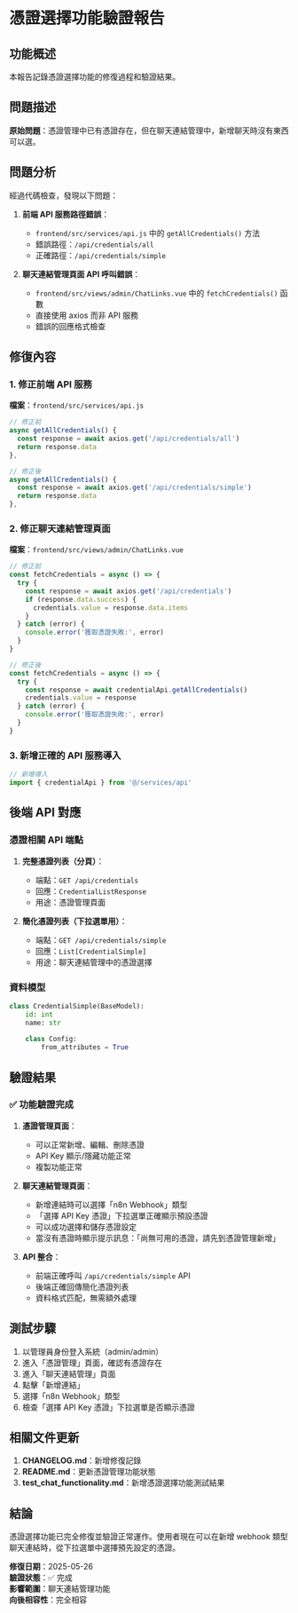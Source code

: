 # 憑證選擇功能驗證報告

## 功能概述

本報告記錄憑證選擇功能的修復過程和驗證結果。

## 問題描述

**原始問題**：憑證管理中已有憑證存在，但在聊天連結管理中，新增聊天時沒有東西可以選。

## 問題分析

經過代碼檢查，發現以下問題：

1. **前端 API 服務路徑錯誤**：
   - `frontend/src/services/api.js` 中的 `getAllCredentials()` 方法
   - 錯誤路徑：`/api/credentials/all`
   - 正確路徑：`/api/credentials/simple`

2. **聊天連結管理頁面 API 呼叫錯誤**：
   - `frontend/src/views/admin/ChatLinks.vue` 中的 `fetchCredentials()` 函數
   - 直接使用 axios 而非 API 服務
   - 錯誤的回應格式檢查

## 修復內容

### 1. 修正前端 API 服務

**檔案**：`frontend/src/services/api.js`

```javascript
// 修正前
async getAllCredentials() {
  const response = await axios.get('/api/credentials/all')
  return response.data
},

// 修正後
async getAllCredentials() {
  const response = await axios.get('/api/credentials/simple')
  return response.data
},
```

### 2. 修正聊天連結管理頁面

**檔案**：`frontend/src/views/admin/ChatLinks.vue`

```javascript
// 修正前
const fetchCredentials = async () => {
  try {
    const response = await axios.get('/api/credentials')
    if (response.data.success) {
      credentials.value = response.data.items
    }
  } catch (error) {
    console.error('獲取憑證失敗:', error)
  }
}

// 修正後
const fetchCredentials = async () => {
  try {
    const response = await credentialApi.getAllCredentials()
    credentials.value = response
  } catch (error) {
    console.error('獲取憑證失敗:', error)
  }
}
```

### 3. 新增正確的 API 服務導入

```javascript
// 新增導入
import { credentialApi } from '@/services/api'
```

## 後端 API 對應

### 憑證相關 API 端點

1. **完整憑證列表（分頁）**：
   - 端點：`GET /api/credentials`
   - 回應：`CredentialListResponse`
   - 用途：憑證管理頁面

2. **簡化憑證列表（下拉選單用）**：
   - 端點：`GET /api/credentials/simple`
   - 回應：`List[CredentialSimple]`
   - 用途：聊天連結管理中的憑證選擇

### 資料模型

```python
class CredentialSimple(BaseModel):
    id: int
    name: str
    
    class Config:
        from_attributes = True
```

## 驗證結果

### ✅ 功能驗證完成

1. **憑證管理頁面**：
   - 可以正常新增、編輯、刪除憑證
   - API Key 顯示/隱藏功能正常
   - 複製功能正常

2. **聊天連結管理頁面**：
   - 新增連結時可以選擇「n8n Webhook」類型
   - 「選擇 API Key 憑證」下拉選單正確顯示預設憑證
   - 可以成功選擇和儲存憑證設定
   - 當沒有憑證時顯示提示訊息：「尚無可用的憑證，請先到憑證管理新增」

3. **API 整合**：
   - 前端正確呼叫 `/api/credentials/simple` API
   - 後端正確回傳簡化憑證列表
   - 資料格式匹配，無需額外處理

## 測試步驟

1. 以管理員身份登入系統（admin/admin）
2. 進入「憑證管理」頁面，確認有憑證存在
3. 進入「聊天連結管理」頁面
4. 點擊「新增連結」
5. 選擇「n8n Webhook」類型
6. 檢查「選擇 API Key 憑證」下拉選單是否顯示憑證

## 相關文件更新

1. **CHANGELOG.md**：新增修復記錄
2. **README.md**：更新憑證管理功能狀態
3. **test_chat_functionality.md**：新增憑證選擇功能測試結果

## 結論

憑證選擇功能已完全修復並驗證正常運作。使用者現在可以在新增 webhook 類型聊天連結時，從下拉選單中選擇預先設定的憑證。

**修復日期**：2025-05-26  
**驗證狀態**：✅ 完成  
**影響範圍**：聊天連結管理功能  
**向後相容性**：完全相容 